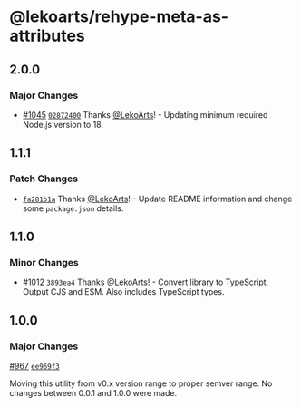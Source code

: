 # @lekoarts/rehype-meta-as-attributes

## 2.0.0

### Major Changes

- [#1045](https://github.com/LekoArts/gatsby-themes/pull/1045) [`02872400`](https://github.com/LekoArts/gatsby-themes/commit/0287240022c308a7d1fcc8af348ee7d21bca0dd5) Thanks [@LekoArts](https://github.com/LekoArts)! - Updating minimum required Node.js version to 18.

## 1.1.1

### Patch Changes

- [`fa281b1a`](https://github.com/LekoArts/gatsby-themes/commit/fa281b1a96c04ea625cfb1e138dc08bf2e0043f2) Thanks [@LekoArts](https://github.com/LekoArts)! - Update README information and change some `package.json` details.

## 1.1.0

### Minor Changes

- [#1012](https://github.com/LekoArts/gatsby-themes/pull/1012) [`3893ea4`](https://github.com/LekoArts/gatsby-themes/commit/3893ea4f7a8c3bceba8b9b67923ce7ccf6ee0346) Thanks [@LekoArts](https://github.com/LekoArts)! - Convert library to TypeScript. Output CJS and ESM. Also includes TypeScript types.

## 1.0.0

### Major Changes

[#967](https://github.com/LekoArts/gatsby-themes/pull/967) [`ee969f3`](https://github.com/LekoArts/gatsby-themes/commit/ee969f30037fa99232292014431854773735d0a0)

Moving this utility from v0.x version range to proper semver range. No changes between 0.0.1 and 1.0.0 were made.
